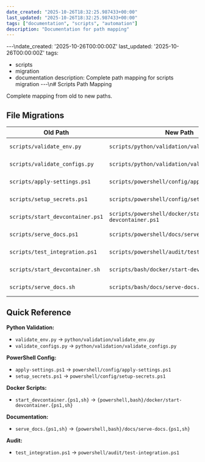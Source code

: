 ```yaml
---
date_created: "2025-10-26T18:32:25.987433+00:00"
last_updated: "2025-10-26T18:32:25.987433+00:00"
tags: ["documentation", "scripts", "automation"]
description: "Documentation for path mapping"
---
```


---\ndate_created: '2025-10-26T00:00:00Z'
last_updated: '2025-10-26T00:00:00Z'
tags:

- scripts
- migration
- documentation
  description: Complete path mapping for scripts migration
  ---\n# Scripts Path Mapping

Complete mapping from old to new paths.

## File Migrations

| Old Path                         | New Path                                           | Status      |
| -------------------------------- | -------------------------------------------------- | ----------- |
| `scripts/validate_env.py`        | `scripts/python/validation/validate_env.py`        | ✅ Migrated |
| `scripts/validate_configs.py`    | `scripts/python/validation/validate_configs.py`    | ✅ Migrated |
| `scripts/apply-settings.ps1`     | `scripts/powershell/config/apply-settings.ps1`     | ✅ Migrated |
| `scripts/setup_secrets.ps1`      | `scripts/powershell/config/setup-secrets.ps1`      | ✅ Migrated |
| `scripts/start_devcontainer.ps1` | `scripts/powershell/docker/start-devcontainer.ps1` | ✅ Migrated |
| `scripts/serve_docs.ps1`         | `scripts/powershell/docs/serve-docs.ps1`           | ✅ Migrated |
| `scripts/test_integration.ps1`   | `scripts/powershell/audit/test-integration.ps1`    | ✅ Migrated |
| `scripts/start_devcontainer.sh`  | `scripts/bash/docker/start-devcontainer.sh`        | ✅ Migrated |
| `scripts/serve_docs.sh`          | `scripts/bash/docs/serve-docs.sh`                  | ✅ Migrated |

## Quick Reference

**Python Validation:**

- `validate_env.py` → `python/validation/validate_env.py`
- `validate_configs.py` → `python/validation/validate_configs.py`

**PowerShell Config:**

- `apply-settings.ps1` → `powershell/config/apply-settings.ps1`
- `setup_secrets.ps1` → `powershell/config/setup-secrets.ps1`

**Docker Scripts:**

- `start_devcontainer.{ps1,sh}` → `{powershell,bash}/docker/start-devcontainer.{ps1,sh}`

**Documentation:**

- `serve_docs.{ps1,sh}` → `{powershell,bash}/docs/serve-docs.{ps1,sh}`

**Audit:**

- `test_integration.ps1` → `powershell/audit/test-integration.ps1`
